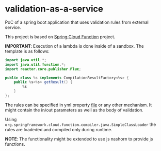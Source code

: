 # validation-as-a-service
PoC of a spring boot application that uses validation rules from external service.

This project is based on [Spring Cloud Function][scf] project.

__IMPORTANT__: Execution of a lambda is done inside of a sandbox. The template is as follows:
```java
import java.util.*;
import java.util.function.*;
import reactor.core.publisher.Flux;

public class %s implements CompilationResultFactory<%s> {
    public %s<%s> getResult() {
        %s
    }
};
```

The rules can be specified in yml property [file][application.yml] or any other mechanism. It might contain the in/out parameters
as well as the body of validation.


Using ```org.springframework.cloud.function.compiler.java.SimpleClassLoader``` the rules are loadeded and compiled only during runtime.


__NOTE__: The functionality might be extended to use js nashorn to provide js functions.


   [scf]: <https://cloud.spring.io/spring-cloud-function/>
   [application.yml]: <https://github.com/bduisenov/validation-as-a-service/blob/master/src/main/resources/application.yml#L2>
